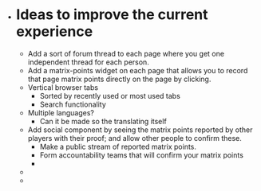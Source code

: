 - # Ideas to improve the current experience
	- Add a sort of forum thread to each page where you get one independent thread for each person.
	- Add a matrix-points widget on each page that allows you to record that page matrix points directly on the page by clicking.
	- Vertical browser tabs
		- Sorted by recently used or most used tabs
		- Search functionality
	- Multiple languages?
		- Can it be made so the translating itself
	- Add social component by seeing the matrix points reported by other players with their proof; and allow other people to confirm these.
		- Make a public stream of reported matrix points.
		- Form accountability teams that will confirm your matrix points
		-
	-
	-